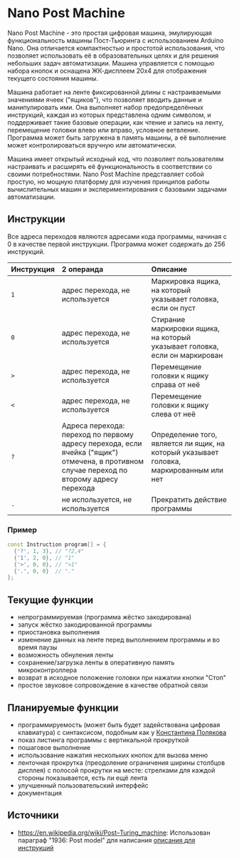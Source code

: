 # Nano Post Machine

Nano Post Machine - это простая цифровая машина, эмулирующая функциональность машины Пост-Тьюринга с использованием Arduino Nano. Она отличается компактностью и простотой использования, что позволяет использовать её в образовательных целях и для решения небольших задач автоматизации. Машина управляется с помощью набора кнопок и оснащена ЖК-дисплеем 20x4 для отображения текущего состояния машины.

Машина работает на ленте фиксированной длины с настраиваемыми значениями ячеек ("ящиков"), что позволяет вводить данные и манипулировать ими. Она выполняет набор предопределённых инструкций, каждая из которых представлена одним символом, и поддерживает такие базовые операции, как чтение и запись на ленту, перемещение головки влево или вправо, условное ветвление. Программа может быть загружена в память машины, а её выполнение может контролироваться вручную или автоматически.

Машина имеет открытый исходный код, что позволяет пользователям настраивать и расширять её функциональность в соответствии со своими потребностями. Nano Post Machine представляет собой простую, но мощную платформу для изучения принципов работы вычислительных машин и экспериментирования с базовыми задачами автоматизации.

## Инструкции

Все адреса переходов являются адресами кода программы, начиная с 0 в качестве первой инструкции. Программа может содержать до 256 инструкций.

| Инструкция | 2 операнда | Описание |
| :-- | :-- | :-- |
| `1` | адрес перехода, не используется | Маркировка ящика, на который указывает головка, если он пуст |
| `0` | адрес перехода, не используется | Стирание маркировки ящика, на который указывает головка, если он маркирован |
| `>` | адрес перехода, не используется | Перемещение головки к ящику справа от неё |
| `<` | адрес перехода, не используется | Перемещение головки к ящику слева от неё |
| `?` | Адреса перехода: переход по первому адресу перехода, если ячейка ("ящик") отмечена, в противном случае переход по второму адресу перехода | Определение того, является ли ящик, на который указывает головка, маркированным или нет |
| `.` | не используется, не используется | Прекратить действие программы |

### Пример

```cpp
const Instruction program[] = {
  {'?', 1, 3}, // "?2,4"
  {'1', 2, 0}, // "1"
  {'>', 0, 0}, // ">1"
  {'.', 0, 0}  // "."
};
```

## Текущие функции

- непрограммируемая (программа жёстко закодирована)
- запуск жёстко закодированной программы
- приостановка выполнения
- изменение данных на ленте перед выполнением программы и во время паузы
- возможность обнуления ленты
- сохранение/загрузка ленты в оперативную память микроконтроллера
- возврат в исходное положение головки при нажатии кнопки "Стоп"
- простое звуковое сопровождение в качестве обратной связи

## Планируемые функции

- программируемость (может быть будет задействована цифровая клавиатура) с синтаксисом, подобным как у [Константина Полякова](https://kpolyakov.spb.ru/prog/post.htm)
- показ листинга программы с вертикальной прокруткой
- пошаговое выполнение
- использование нажатия нескольких кнопок для вызова меню
- ленточная прокрутка (преодоление ограничения ширины столбцов дисплея) с полосой прокрутки на месте: стрелками для каждой стороны показывается, есть ли ещё лента
- улучшенный пользовательский интерфейс
- документация

## Источники
- https://en.wikipedia.org/wiki/Post–Turing_machine: Использован параграф "1936: Post model" для написания [описания для инструкций](#инструкции)
